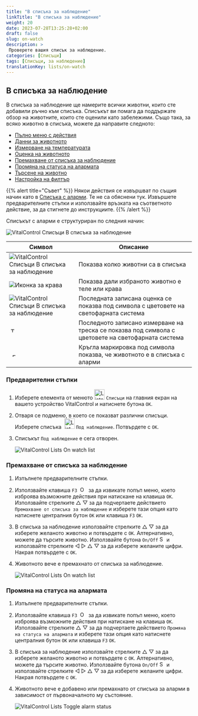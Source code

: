 ```yaml
---
title: "В списъка за наблюдение"
linkTitle: "В списъка за наблюдение"
weight: 20
date: 2023-07-28T13:25:28+02:00
draft: false
slug: on-watch
description: >
 Проверете вашия списък за наблюдение.
categories: [Списъци]
tags: [Списъци, за наблюдение]
translationKey: lists/on-watch
---
```

## В списъка за наблюдение

В списъка за наблюдение ще намерите всички животни, които сте добавили ръчно към списъка. Списъкът ви помага да поддържате обзор на животните, които сте оценили като забележими. Също така, за всяко животно в списъка, можете да направите следното:

- [Пълно меню с действия](../alarm/#full-action-menu)
- [Данни за животното](../alarm/#animal-data)
- [Измерване на температурата](../alarm/#take-temperature)
- [Оценка на животното](../alarm/#rate-animal)
- [Премахване от списъка за наблюдение](#remove-from-watch-list)
- [Промяна на статуса на алармата](#toggle-alarm-status)
- [Търсене на животно](../alarm/#search-animal)
- [Настройка на филтър](../alarm/#set-filter)

{{% alert title="Съвет" %}}
Някои действия се извършват по същия начин като в [Списъка с аларми](../alarm). Те не са обяснени тук. Извършете предварителните стъпки и използвайте връзката на съответното действие, за да стигнете до инструкциите.
{{% /alert %}}

Списъкът с аларми е структуриран по следния начин:

   ![VitalControl Списъци В списъка за наблюдение](../images/onwatchstructure.png "Структура на списъка за наблюдение")

|Символ   | Описание
|---------|-----
| ![VitalControl Списъци В списъка за наблюдение](../images/kopf.png "Брояч размер на стадото") | Показва колко животни са в списъка
| ![Иконка за крава](../images/kopf2.png "Глава на крава") | Показва дали избраното животно е теле или крава
| ![VitalControl Списъци В списъка за наблюдение](../images/auge.png "Оценка") | Последната записана оценка се показва под символа с цветовете на светофарната система
| &nbsp;<img src="/icons/actions/temperature.svg" width="12" align="bottom" alt="Телесна температура" title="Телесна температура" /> | Последното записано измерване на треска се показва под символа с цветовете на светофарната система
| &nbsp;&nbsp;<img src="/icons/header/alarm.svg" width="8" align="bottom" alt="Показване на животно в аларма" title="Животно в аларма" /> | Кръгла маркировка под символа показва, че животното е в списъка с аларми

### Предварителни стъпки

1. Изберете елемента от менюто <img src="/icons/main/lists.svg" width="28" align="bottom" alt="Lists" /> `Списъци` на главния екран на вашето устройство VitalControl и натиснете бутона `OK`.

2. Отваря се подменю, в което се показват различни списъци. Изберете списъка &nbsp;<img src="/icons/lists/onwatch.svg" width="28" align="bottom" alt="List 'On watch'" /> `Под наблюдение`. Потвърдете с `OK`.

3. Списъкът `Под наблюдение` е сега отворен.

   ![VitalControl Lists On watch list](../images/firststeps2.png "Предварителни стъпки")

### Премахване от списъка за наблюдение

1. Изпълнете предварителните стъпки.

2. Използвайте клавиша `F3` &nbsp;<img src="/icons/footer/open-popup.svg" width="15" align="bottom" alt="Open popup" />&nbsp; за да извикате попъп меню, което изброява възможните действия при натискане на клавиша `OK`. Използвайте стрелките △ ▽ за да подчертаете действието `Премахване от списъка за наблюдение` и изберете тази опция като натиснете централния бутон `OK` или клавиша `F3` `OK`.

3. В списъка за наблюдение използвайте стрелките △ ▽ за да изберете желаното животно и потвърдете с `OK`. Алтернативно, можете да търсите животно. Използвайте бутона `On/Off` <img src="/icons/footer/search.svg" width="15" align="bottom" alt="Search" /> и използвайте стрелките ◁ ▷ △ ▽ за да изберете желаните цифри. Накрая потвърдете с `OK`.

4. Животното вече е премахнато от списъка за наблюдение.

   ![VitalControl Lists On watch list](../images/remove.png "Премахване от списъка за наблюдение")

### Промяна на статуса на алармата

1. Изпълнете предварителните стъпки.

2. Използвайте клавиша `F3` &nbsp;<img src="/icons/footer/open-popup.svg" width="15" align="bottom" alt="Open popup" />&nbsp; за да извикате попъп меню, което изброява възможните действия при натискане на клавиша `OK`. Използвайте стрелките △ ▽ за да подчертаете действието `Промяна на статуса на алармата` и изберете тази опция като натиснете централния бутон `OK` или клавиша `F3` `OK`.

3. В списъка за наблюдение използвайте стрелките △ ▽ за да изберете желаното животно и потвърдете с `OK`. Алтернативно, можете да търсите животно. Използвайте бутона `On/Off` <img src="/icons/footer/search.svg" width="15" align="bottom" alt="Search" /> и използвайте стрелките ◁ ▷ △ ▽ за да изберете желаните цифри. Накрая потвърдете с `OK`.

4. Животното вече е добавено или премахнато от списъка за аларми в зависимост от първоначалното му състояние.

   ![VitalControl Lists Toggle alarm status](../images/alarmstatus.png "Превключване на състоянието на алармата")
